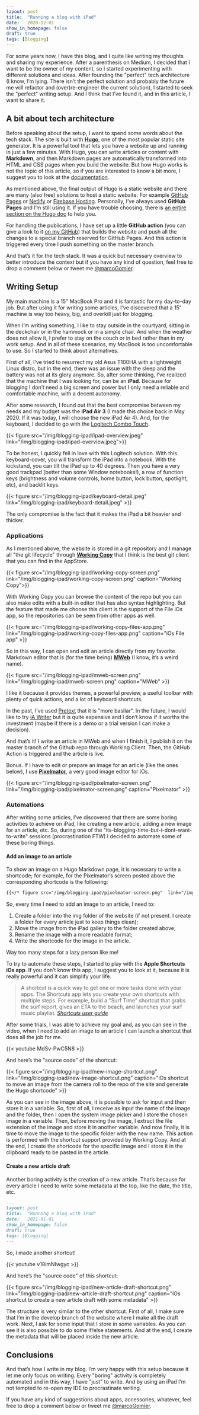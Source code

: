 ```yaml
---
layout: post
title:  "Running a blog with iPad"
date:   2020-12-01
show_in_homepage: false
draft: true
tags: [Blogging]
---
```


For some years now, I have this blog, and I quite like writing my thoughts and sharing my experience. After a parenthesis on Medium, I decided that I want to be the owner of my content, so I started experimenting with different solutions and ideas. After founding the "perfect" tech architecture (I know, I’m lying. There isn’t the perfect solution and probably the future me will refactor and (over)re-engineer the current solution), I started to seek the "perfect" writing setup. And I think that I’ve found it, and in this article, I want to share it.

## A bit about tech architecture

Before speaking about the setup, I want to spend some words about the tech stack. The site is built with [**Hugo**](https://gohugo.io/), one of the most popular static site generator. It is a powerful tool that lets you have a website up and running in just a few minutes. With Hugo, you can write articles or content with **Markdown**, and then Markdown pages are automatically transformed into HTML and CSS pages when you build the website. But how Hugo works is not the topic of this article, so if you are interested to know a bit more, I suggest you to look at the [documentation](https://gohugo.io/documentation/).

As mentioned above, the final output of Hugo is a static website and there are many (also free) solutions to host a static website. For example [GitHub Pages](https://pages.github.com/) or [Netlify](https://www.netlify.com/) or [Firebase Hosting](https://firebase.google.com/docs/hosting). Personally, I’ve always used **GitHub Pages** and I’m still using it. If you have trouble choosing, there is [an entire section on the Hugo doc](https://gohugo.io/hosting-and-deployment/) to help you.

For handling the publications, I have set up a little **GitHub action** (you can give a look to it [on my GitHub](https://github.com/prof18/marcogomiero.com/blob/master/.github/workflows/gh-pages.yml)) that builds the website and push all the changes to a special branch reserved for GitHub Pages. And this action is triggered every time I push something on the master branch. 

And that’s it for the tech stack. It was a quick but necessary overview to better introduce the context but if you have any kind of question, feel free to drop a comment below or tweet me [@marcoGomier](https://twitter.com/marcoGomier). 

## Writing Setup

My main machine is a 15" MacBook Pro and it is fantastic for my day-to-day job. But after using it for writing some articles, I’ve discovered that a 15" machine is way too heavy, big, and overkill just for blogging. 

When I’m writing something, I like to stay outside in the courtyard, sitting in the deckchair or in the hammock or in a simple chair. And when the weather does not allow it, I prefer to stay on the couch or in bed rather than in my work setup. And in all of these scenarios, my MacBook is too uncomfortable to use. So I started to think about alternatives. 

First of all, I’ve tried to resurrect my old Asus T100HA with a lightweight Linux distro, but in the end, there was an issue with the sleep and the battery was not at its glory anymore. So, after some thinking, I’ve realized that the machine that I was looking for, can be an **iPad**. Because for blogging I don’t need a big screen and power but I only need a reliable and comfortable machine, with a decent autonomy. 

After some research, I found out that the best compromise between my needs and my budget was the **iPad Air 3** (I made this choice back in May 2020. If it was today, I will choose the new iPad Air 4). And, for the keyboard, I decided to go with the [Logitech Combo Touch](https://www.logitech.com/en-us/products/ipad-keyboards/combo-touch.html).

{{< figure src="/img/blogging-ipad/ipad-overview.jpeg" link="/img/blogging-ipad/ipad-overview.jpeg">}}

To be honest, I quickly fell in love with this Logitech solution. With this keyboard-cover, you will transform the iPad into a notebook. With the kickstand, you can tilt the iPad up to 40 degrees. Then you have a very good trackpad (better than some Window notebooks!), a row of function keys (brightness and volume controls, home button, lock button, spotlight, etc), and backlit keys. 

{{< figure src="/img/blogging-ipad/keyboard-detail.jpeg" link="/img/blogging-ipad/keyboard-detail.jpeg" >}}

The only compromise is the fact that it makes the iPad a bit heavier and thicker. 

### Applications

As I mentioned above, the website is stored in a git repository and I manage all "the git lifecycle" through [**Working Copy**](https://apps.apple.com/it/app/working-copy-git-client/id896694807?l=en) that I think is the best git client that you can find in the AppStore. 

{{< figure src="/img/blogging-ipad/working-copy-screen.png"  link="/img/blogging-ipad/working-copy-screen.png" caption="Working Copy">}}

With Working Copy you can browse the content of the repo but you can also make edits with a built-in editor that has also syntax highlighting. But the feature that made me choose this client is the support of the File iOs app, so the repositories can be seen from other apps as well.  

{{< figure src="/img/blogging-ipad/working-copy-files-app.png"  link="/img/blogging-ipad/working-copy-files-app.png" caption="iOs File app" >}}

So in this way, I can open and edit an article directly from my favorite Markdown editor that is (for the time being) [**MWeb**](https://apps.apple.com/it/app/mweb-powerful-markdown-app/id1183407767?l=en) (I know, it’s a weird name).

{{< figure src="/img/blogging-ipad/mweb-screen.png" link="/img/blogging-ipad/mweb-screen.png" caption="MWeb" >}}

I like it because it provides themes, a powerful preview, a useful toolbar with plenty of quick actions, and a lot of keyboard shortcuts. 

In the past, I’ve used [Pretext](https://apps.apple.com/it/app/pretext/id1347707000?l=en) that it is "more basilar". In the future, I would like to try [iA Writer](https://apps.apple.com/it/app/ia-writer/id775737172?l=en) but it is quite expensive and I don’t know if it worths the investment (maybe if there is a demo or a trial version I can make a decision).  

And that’s it! I write an article in MWeb and when I finish it, I publish it on the master branch of the Github repo through Working Client. Then, the GitHub Action is triggered and the article is live.

Bonus. If I have to edit or prepare an image for an article (like the ones below), I use [**Pixelmator**](https://apps.apple.com/it/app/pixelmator/id924695435?l=en), a very good image editor for iOs.  

{{< figure src="/img/blogging-ipad/pixelmator-screen.png"  link="/img/blogging-ipad/pixelmator-screen.png" caption="Pixelmator" >}}

### Automations

After writing some articles, I’ve discovered that there are some boring activities to achieve on iPad, like creating a new article, adding a new image for an article, etc. So, during one of the "its-blogging-time-but-i-dont-want-to-write" sessions (procrastination FTW) I decided to automate some of these boring things. 

#### Add an image to an article

To show an image on a Hugo Markdown page, it is necessary to write a shortcode; for example, for the Pixelmator’s screen posted above the corresponding shortcode is the following:

```markdown
{{</* figure src="/img/blogging-ipad/pixelmator-screen.png"  link="/img/blogging-ipad/pixelmator-screen.png" caption="Pixelmator" */>}}
```

So, every time I need to add an image to an article, I need to:

1. Create a folder into the img folder of the website (if not present. I create a folder for every article just to keep things clean);
2. Move the image from the iPad gallery to the folder created above;
3. Rename the image with a more readable format;
4. Write the shortcode for the image in the article.

Way too many steps for a lazy person like me!

To try to automate these steps, I started to play with the **Apple Shortcuts iOs app**. If you don’t know this app, I suggest you to look at it, because it is really powerful and it can simplify your life.

> A shortcut is a quick way to get one or more tasks done with your apps. The Shortcuts app lets you create your own shortcuts with multiple steps. For example, build a "Surf Time" shortcut that grabs the surf report, gives an ETA to the beach, and launches your surf music playlist. *[Shortcuts user guide](https://support.apple.com/guide/shortcuts/welcome/ios)*

After some trials, I was able to achieve my goal and, as you can see in the video, when I need to add an image to an article I can launch a shortcut that does all the job for me.

{{< youtube MdSv-PwC5N8 >}}

And here’s the "source code" of the shortcut:

{{< figure src="/img/blogging-ipad/new-image-shortcut.png"  link="/img/blogging-ipad/new-image-shortcut.png" caption="iOs shortcut to move an image from the camera roll to the repo of the site and generate the Hugo shortcode" >}}

As you can see in the image above, it is possible to ask for input and then store it in a variable. So, first of all, I receive as input the name of the image and the folder, then I open the system image picker and I store the chosen image in a variable. Then, before moving the image, I extract the file extension of the image and store it in another variable. 
And now finally, it is time to move the image to the specific folder with the new name. This action is performed with the shortcut support provided by Working Copy. And at the end, I create the shortcode for the specific image and I store it in the clipboard ready to be pasted in the article.

#### Create a new article draft

Another boring activity is the creation of a new article. That’s because for every article I need to write some metadata at the top, like the date, the title, etc.

```markdown
---
layout: post
title:  "Running a blog with iPad"
date:   2021-01-01
show_in_homepage: false
draft: true
tags: [Blogging]
---
```

So, I made another shortcut!

{{< youtube v18imNIwgyc >}}

And here’s the "source code" of this shortcut:

{{< figure src="/img/blogging-ipad/new-article-draft-shortcut.png"  link="/img/blogging-ipad/new-article-draft-shortcut.png" caption="iOs shortcut to create a new article draft with some metadata" >}}

The structure is very similar to the other shortcut. First of all, I make sure that I’m in the develop branch of the website where I make all the draft work. Next, I ask for some input that I store in some variables. As you can see it is also possible to do some if/else statements. 
And at the end, I create the metadata that will be placed inside the new article. 

## Conclusions

And that’s how I write in my blog. I’m very happy with this setup because it let me only focus on writing. Every "boring" activity is completely automated and in this way, I have "just" to write. And by using an iPad I’m not tempted to re-open my IDE to procrastinate writing.

If you have any kind of suggestions about apps, accessories, whatever, feel free to drop a comment below or tweet me [@marcoGomier](https://twitter.com/marcoGomier). 